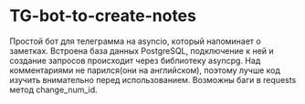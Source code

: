 # TG-bot-to-create-notes
Простой бот для телеграмма на asyncio, который напоминает о заметках. Встроена база данных PostgreSQL, подключение к ней и создание запросов происходит через библиотеку asyncpg. Над комментариями не парился(они на английском), поэтому лучше код изучить внимательно перед использованием. Возможны баги в requests метод change_num_id.
